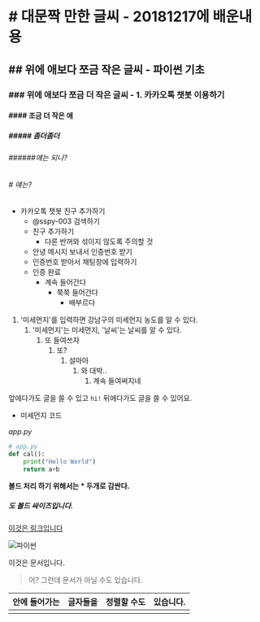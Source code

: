 # # 대문짝 만한 글씨 - 20181217에 배운내용

## ## 위에 애보다 쪼금 작은 글씨 - 파이썬 기초

### ### 위에 애보다 쪼금 더 작은 글씨 - 1. 카카오톡 챗봇 이용하기

#### #### 조금 더 작은 애

##### ##### 좀더좀더

###### ######얘는 되나?

###### # 얘는?

- 카카오톡 챗봇 친구 추가하기
  - @sspy-003 검색하기
  - 친구 추가하기
    - 다른 반꺼와 섞이지 않도록 주의할 것
  - 안녕 메시지 보내서 인증번호 받기
  - 인증번호 받아서 채팅창에 입력하기
  - 인증 완료
    - 계속 들어간다
      - 쭉쭉 들어간다
        - 배부르다



1. '미세먼지'를 입력하면 강남구의 미세먼지 농도를 알 수 있다.
   1. '미세먼지'는 미세먼지, '날씨'는 날씨를 알 수 있다.
      1. 또 들여쓰자
         1. 또?
            1. 설마아
               1. 와 대박..
                  1. 계속 들여써지네



앞에다가도 글을 쓸 수 있고 `hi!` 뒤에다가도 글을 쓸 수 있어요.

- 미세먼지 코드

*app.py*

```python
# app.py
def cal():
    print("Hello World")
    return a+b
```

**볼드 처리 하기 위해서는 * 두개로 감싼다.**

##### 도 볼드 싸이즈입니다.

[이것은 링크입니다](https://www.naver.com) 

![파이썬](https://d81pi4yofp37g.cloudfront.net/wp-content/uploads/python-1.png)



이것은 문서입니다.

> 어? 그런데 문서가 아닐 수도 있습니다.



| 안에 들어가는 | 글자들을 | 정렬할 수도 | 있습니다. |
| :-----------: | :------: | :---------: | :-------: |
|               |          |             |           |



